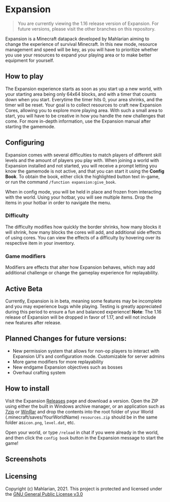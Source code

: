 # Expansion
> You are currently viewing the 1.16 release version of Expansion. For future versions, please visit the other branches on this repository. 

Expansion is a Minecraft datapack developed by Mahlarian aiming to change the experience of survival Minecraft. In this new mode, resource management and speed will be key, as you will have to prioritize whether you use your resources to expand your playing area or to make better equipment for yourself. 

## How to play
The Expansion experience starts as soon as you start up a new world, with your starting area being only 64x64 blocks, and with a timer that counts down when you start. Everytime the timer hits 0, your area shrinks, and the timer will be reset. Your goal is to collect resources to craft new Expansion Cores, allowing you to explore more playing area. With such a small area to start, you will have to be creative in how you handle the new challenges that come. For more in-depth information, use the Expansion manual after starting the gamemode.

## Configuring
Expansion comes with several difficulties to match players of different skill levels and the amount of players you play with. When joining a world with Expansion installed and not started, you will receive a prompt letting you know the gamemode is not active, and that you can start it using the **Config Book**. To obtain the book, either click the highlighted button text in-game, or run the command `/function expansion:give_book`. 

When in config mode, you will be held in place and frozen from interacting with the world. Using your hotbar, you will see multiple items. Drop the items in your hotbar in order to navigate the menu. 

### Difficulty
The difficulty modifies how quickly the border shrinks, how many blocks it will shrink, how many blocks the cores will add, and additional side effects of using cores. You can view the effects of a difficulty by hovering over its respective item in your inventory.
### Game modifiers
Modifiers are effects that alter how Expansion behaves, which may add additional challenge or change the gameplay experience for replayability. 

## Active Beta
Currently, Expansion is in beta, meaning some features may be incomplete and you may experience bugs while playing. Testing is greatly appreciated during this period to ensure a fun and balanced experience! 
**Note**: The 1.16 release of Expansion will be dropped in favor of 1.17, and will not include new features after release.

**Planned Changes for future versions**:
---
- New permission system that allows for non-op players to interact with Expansion UI's and configuration mode. Customizable for server admins
- More game modifiers for more replayability
- New endgame Expansion objectives such as bosses
- Overhaul crafting system
## How to install
Visit the Expansion [Releases](https://github.com/Mahlarian/expansion/releases) page and download a version. Open the ZIP using either the built in Windows archive manager, or an application such as [7zip](https://www.7-zip.org/) or [WinRar](https://www.win-rar.com/) and drop the contents into the root folder of your World (.minecraft/saves/YourWorldName) `resources.zip` should be in the same folder as`icon.png`, `level.dat`, etc.

Open your world, or type `/reload` in chat if you were already in the world, and then click the `config book` button in the Expansion message to start the game!

## Screenshots

## Licensing

Copyright (c) Mahlarian, 2021. This project is protected and licensed under the [GNU General Public License v3.0](/LICENSE)
